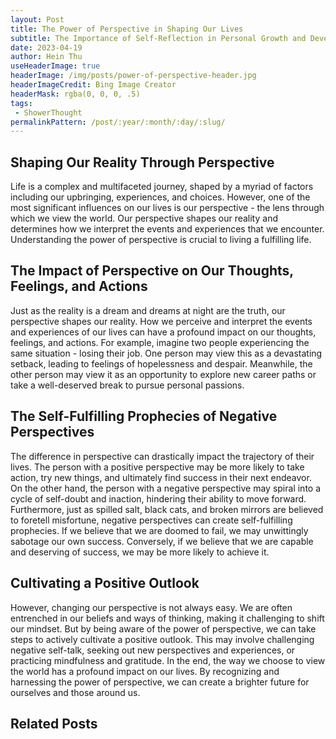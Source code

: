 ```yaml
---
layout: Post
title: The Power of Perspective in Shaping Our Lives
subtitle: The Importance of Self-Reflection in Personal Growth and Development
date: 2023-04-19
author: Hein Thu
useHeaderImage: true
headerImage: /img/posts/power-of-perspective-header.jpg
headerImageCredit: Bing Image Creator
headerMask: rgba(0, 0, 0, .5)
tags:
 - ShowerThought
permalinkPattern: /post/:year/:month/:day/:slug/
---
```


## Shaping Our Reality Through Perspective
Life is a complex and multifaceted journey, shaped by a myriad of factors including our upbringing, experiences, and choices. However, one of the most significant influences on our lives is our perspective - the lens through which we view the world. Our perspective shapes our reality and determines how we interpret the events and experiences that we encounter. Understanding the power of perspective is crucial to living a fulfilling life.

## The Impact of Perspective on Our Thoughts, Feelings, and Actions
Just as the reality is a dream and dreams at night are the truth, our perspective shapes our reality. How we perceive and interpret the events and experiences of our lives can have a profound impact on our thoughts, feelings, and actions. For example, imagine two people experiencing the same situation - losing their job. One person may view this as a devastating setback, leading to feelings of hopelessness and despair. Meanwhile, the other person may view it as an opportunity to explore new career paths or take a well-deserved break to pursue personal passions.

## The Self-Fulfilling Prophecies of Negative Perspectives
The difference in perspective can drastically impact the trajectory of their lives. The person with a positive perspective may be more likely to take action, try new things, and ultimately find success in their next endeavor. On the other hand, the person with a negative perspective may spiral into a cycle of self-doubt and inaction, hindering their ability to move forward. Furthermore, just as spilled salt, black cats, and broken mirrors are believed to foretell misfortune, negative perspectives can create self-fulfilling prophecies. If we believe that we are doomed to fail, we may unwittingly sabotage our own success. Conversely, if we believe that we are capable and deserving of success, we may be more likely to achieve it.

## Cultivating a Positive Outlook
However, changing our perspective is not always easy. We are often entrenched in our beliefs and ways of thinking, making it challenging to shift our mindset. But by being aware of the power of perspective, we can take steps to actively cultivate a positive outlook. This may involve challenging negative self-talk, seeking out new perspectives and experiences, or practicing mindfulness and gratitude. In the end, the way we choose to view the world has a profound impact on our lives. By recognizing and harnessing the power of perspective, we can create a brighter future for ourselves and those around us.

## Related Posts